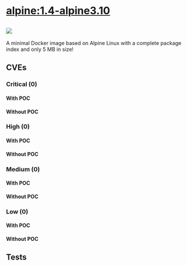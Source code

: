 # [alpine:1.4-alpine3.10](https://hub.docker.com/_/alpine?tab=tags)
![](https://img.shields.io/static/v1?label=tag&message=1.4-alpine3.10&color=blue)
---
<p>
A minimal Docker image based on Alpine Linux with a complete package index and only 5 MB in size!
</p>

## CVEs
### Critical (0)
#### With POC

#### Without POC


### High (0)
#### With POC

#### Without POC


### Medium (0)
#### With POC

#### Without POC


### Low (0)
#### With POC

#### Without POC


## Tests
